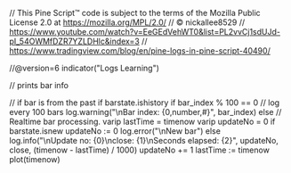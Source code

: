 // This Pine Script™ code is subject to the terms of the Mozilla Public License 2.0 at https://mozilla.org/MPL/2.0/
// © nickallee8529
// https://www.youtube.com/watch?v=EeGEdVehWT0&list=PL2vvCj1sdUJd-pI_54OWMfDZR7YZLDHlc&index=3
// https://www.tradingview.com/blog/en/pine-logs-in-pine-script-40490/

//@version=6
indicator("Logs Learning")

// prints bar info

// if bar is from the past
if barstate.ishistory
    if bar_index % 100 == 0
        // log every 100 bars
        log.warning("\nBar index: {0,number,#}", bar_index)
else
    // Realtime bar processing.
    varip lastTime = timenow
    varip updateNo = 0
    if barstate.isnew
        updateNo := 0
        log.error("\nNew bar")
    else
        log.info("\nUpdate no: {0}\nclose: {1}\nSeconds elapsed: {2}", updateNo, close, (timenow - lastTime) / 1000)
        updateNo += 1
    lastTime := timenow
plot(timenow)
